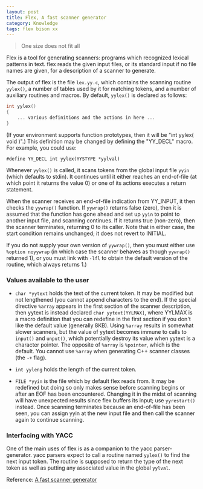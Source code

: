 ```yaml
---
layout: post
title: Flex, A fast scanner generator
category: Knowledge
tags: flex bison xx
---
```


> One size does not fit all

Flex is a tool for generating scanners: programs which recognized lexical patterns in text. flex reads the given input files, or its standard input if no file names are given, for a description of a scanner to generate.

<!-- more -->

The output of flex is the file `lex.yy.c`, which contains the scanning routine `yylex()`, a number of tables used by it for matching tokens, and a number of auxiliary routines and macros. By default, `yylex()` is declared as follows:

```c
int yylex()
{
    ... various definitions and the actions in here ...
}
```

(If your environment supports function prototypes, then it will be "int yylex( void  )".) This definition may be changed by defining the "YY_DECL" macro. For example, you could use:

```
#define YY_DECL int yylex(YYSTYPE *yylval)
```

Whenever `yylex()` is called, it scans tokens from the global input file `yyin` (which defaults to stdin). It continues until it either reaches an end-of-file (at which point it returns the value 0) or one of its actions executes a return statement.

When the scanner receives an end-of-file indication from YY_INPUT, it then checks the `yywrap()` function. If `yywrap()` returns false (zero), then it is assumed that the function has gone ahead and set up `yyin` to point to another input file, and scanning continues. If it returns true (non-zero), then the scanner terminates, returning 0 to its caller. Note that in either case, the start condition remains unchanged; it does not revert to INITIAL.

If you do not supply your own version of `yywrap()`, then you must either use `%option noyywrap` (in which case the scanner behaves as though `yywrap()` returned 1), or you must link with `-lfl` to obtain the default version of the routine, which always returns 1.)

### Values available to the user

* `char *yytext` holds the text of the current token. It may be modified but not lengthened (you cannot append characters to the end). If the special directive `%array` appears in the first section of the scanner description, then yytext is instead declared `char yytext[YYLMAX]`, where YYLMAX is a macro definition that you can redefine in the first section if you don't like the default value (generally 8KB). Using `%array` results in somewhat slower scanners, but the value of yytext becomes immune to calls to `input()` and `unput()`, which potentially destroy its value when yytext is a character pointer. The opposite of `%array` is `%pointer`, which is the default. You cannot use `%array` when generating C++ scanner classes (the `-+` flag).

* `int yyleng` holds the length of the current token.

* `FILE *yyin` is the file which by default flex reads from. It may be redefined but doing so only makes sense before scanning begins or after an EOF has been encountered. Changing it in the midst of scanning will have unexpected results since flex buffers its input; use `yyrestart()` instead. Once scanning terminates because an end-of-file has been seen, you can assign yyin at the new input file and then call the scanner again to continue scanning.

### Interfacing with YACC

One of the main uses of flex is as a companion to the yacc parser-generator. yacc parsers expect to call a routine named `yylex()` to find the next input token. The routine is supposed to return the type of the next token as well as putting any associated value in the global `yylval`.

Reference: [A fast scanner generator](http://dinosaur.compilertools.net/flex/index.html)

